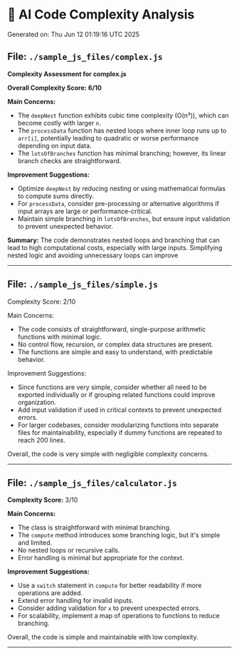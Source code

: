 # 🤖 AI Code Complexity Analysis

Generated on: Thu Jun 12 01:19:16 UTC 2025

## File: `./sample_js_files/complex.js`

**Complexity Assessment for complex.js**

**Overall Complexity Score:** **6/10**

**Main Concerns:**
- The `deepNest` function exhibits cubic time complexity (O(n³)), which can become costly with larger `n`.
- The `processData` function has nested loops where inner loop runs up to `arr[i]`, potentially leading to quadratic or worse performance depending on input data.
- The `lotsOfBranches` function has minimal branching; however, its linear branch checks are straightforward.

**Improvement Suggestions:**
- Optimize `deepNest` by reducing nesting or using mathematical formulas to compute sums directly.
- For `processData`, consider pre-processing or alternative algorithms if input arrays are large or performance-critical.
- Maintain simple branching in `lotsOfBranches`, but ensure input validation to prevent unexpected behavior.

**Summary:** The code demonstrates nested loops and branching that can lead to high computational costs, especially with large inputs. Simplifying nested logic and avoiding unnecessary loops can improve

---

## File: `./sample_js_files/simple.js`

Complexity Score: 2/10

Main Concerns:
- The code consists of straightforward, single-purpose arithmetic functions with minimal logic.
- No control flow, recursion, or complex data structures are present.
- The functions are simple and easy to understand, with predictable behavior.

Improvement Suggestions:
- Since functions are very simple, consider whether all need to be exported individually or if grouping related functions could improve organization.
- Add input validation if used in critical contexts to prevent unexpected errors.
- For larger codebases, consider modularizing functions into separate files for maintainability, especially if dummy functions are repeated to reach 200 lines.

Overall, the code is very simple with negligible complexity concerns.

---

## File: `./sample_js_files/calculator.js`

**Complexity Score:** 3/10

**Main Concerns:**
- The class is straightforward with minimal branching.
- The `compute` method introduces some branching logic, but it's simple and limited.
- No nested loops or recursive calls.
- Error handling is minimal but appropriate for the context.

**Improvement Suggestions:**
- Use a `switch` statement in `compute` for better readability if more operations are added.
- Extend error handling for invalid inputs.
- Consider adding validation for `x` to prevent unexpected errors.
- For scalability, implement a map of operations to functions to reduce branching.

Overall, the code is simple and maintainable with low complexity.

---

